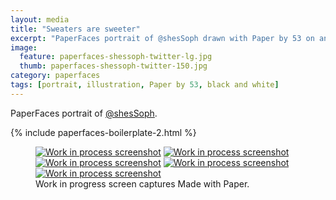 ```yaml
---
layout: media
title: "Sweaters are sweeter"
excerpt: "PaperFaces portrait of @shesSoph drawn with Paper by 53 on an iPad."
image: 
  feature: paperfaces-shessoph-twitter-lg.jpg
  thumb: paperfaces-shessoph-twitter-150.jpg
category: paperfaces
tags: [portrait, illustration, Paper by 53, black and white]
---
```


PaperFaces portrait of [@shesSoph](http://twitter.com/shesSoph).

{% include paperfaces-boilerplate-2.html %}

<figure class="third">
	<a href="{{ site.url }}/images/paperfaces-shessoph-process-1-lg.jpg"><img src="{{ site.url }}/images/paperfaces-shessoph-process-1-600.jpg" alt="Work in process screenshot"></a>
	<a href="{{ site.url }}/images/paperfaces-shessoph-process-2-lg.jpg"><img src="{{ site.url }}/images/paperfaces-shessoph-process-2-600.jpg" alt="Work in process screenshot"></a>
	<a href="{{ site.url }}/images/paperfaces-shessoph-process-3-lg.jpg"><img src="{{ site.url }}/images/paperfaces-shessoph-process-3-600.jpg" alt="Work in process screenshot"></a>
	<a href="{{ site.url }}/images/paperfaces-shessoph-process-4-lg.jpg"><img src="{{ site.url }}/images/paperfaces-shessoph-process-4-600.jpg" alt="Work in process screenshot"></a>
	<a href="{{ site.url }}/images/paperfaces-shessoph-process-5-lg.jpg"><img src="{{ site.url }}/images/paperfaces-shessoph-process-5-600.jpg" alt="Work in process screenshot"></a>
	<figcaption>Work in progress screen captures Made with Paper.</figcaption>
</figure>